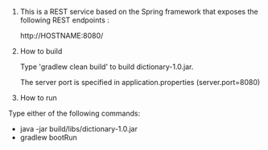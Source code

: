 1. This is a REST service based on the Spring framework that exposes the following REST endpoints :

   http://HOSTNAME:8080/
         
2. How to build

    Type 'gradlew clean build' to build dictionary-1.0.jar.

    The server port is specified in application.properties (server.port=8080)

3. How to run

  Type either of the following commands:
 -  java -jar build/libs/dictionary-1.0.jar
 -  gradlew bootRun
